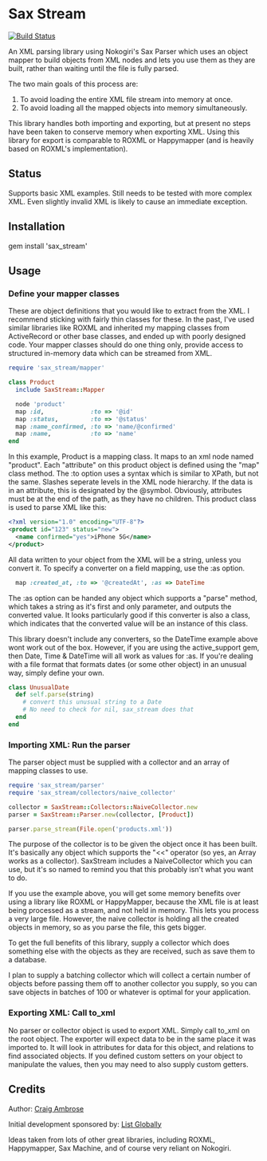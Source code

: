 # Sax Stream

[![Build Status](https://secure.travis-ci.org/craigambrose/sax_stream.png)](http://travis-ci.org/craigambrose/sax_stream)

An XML parsing library using Nokogiri's Sax Parser which uses an object mapper to build objects from XML nodes and lets you use them as they are built, rather than waiting until the file is fully parsed.

The two main goals of this process are:

1. To avoid loading the entire XML file stream into memory at once.
2. To avoid loading all the mapped objects into memory simultaneously.

This library handles both importing and exporting, but at present no steps have been taken to conserve memory when exporting XML. Using this library for export is comparable to ROXML or Happymapper (and is heavily based on ROXML's implementation).

## Status

Supports basic XML examples. Still needs to be tested with more complex XML.
Even slightly invalid XML is likely to cause an immediate exception.

## Installation

gem install 'sax_stream'

## Usage

### Define your mapper classes

These are object definitions that you would like to extract from the XML. I recommend sticking with fairly thin classes for these. In the past, I've used similar libraries like ROXML and inherited my mapping classes from ActiveRecord or other base classes, and ended up with poorly designed code. Your mapper classes should do one thing only, provide access to structured in-memory data which can be streamed from XML.

```ruby
require 'sax_stream/mapper'

class Product
  include SaxStream::Mapper

  node 'product'
  map :id,             :to => '@id'
  map :status,         :to => '@status'
  map :name_confirmed, :to => 'name/@confirmed'
  map :name,           :to => 'name'
end
```

In this example, Product is a mapping class. It maps to an xml node named "product". Each "attribute" on this product object is defined using the "map" class method. The :to option uses a syntax which is similar to XPath, but not the same. Slashes seperate levels in the XML node hierarchy. If the data is in an attribute, this is designated by the @symbol. Obviously, attributes must be at the end of the path, as they have no children. This product class is used to parse XML like this:

```xml
<?xml version="1.0" encoding="UTF-8"?>
<product id="123" status="new">
  <name confirmed="yes">iPhone 5G</name>
</product>
```

All data written to your object from the XML will be a string, unless you convert it. To specify a converter on a field mapping, use the :as option.

```ruby
  map :created_at, :to => '@createdAt', :as => DateTime
```

The :as option can be handed any object which supports a "parse" method, which takes a string as it's first and only parameter, and outputs the converted value. It looks particularly good if this converter is also a class, which indicates that the converted value will be an instance of this class.

This library doesn't include any converters, so the DateTime example above wont work out of the box. However, if you are using the active_support gem, then Date, Time & DateTime will all work as values for :as. If you're dealing with a file format that formats dates (or some other object) in an unusual way, simply define your own.

```ruby
class UnusualDate
  def self.parse(string)
    # convert this unusual string to a Date
    # No need to check for nil, sax_stream does that
  end
end
```

### Importing XML: Run the parser

The parser object must be supplied with a collector and an array of mapping classes to use.

```ruby
require 'sax_stream/parser'
require 'sax_stream/collectors/naive_collector'

collector = SaxStream::Collectors::NaiveCollector.new
parser = SaxStream::Parser.new(collector, [Product])

parser.parse_stream(File.open('products.xml'))
```

The purpose of the collector is to be given the object once it has been built. It's basically any object which supports the "<<" operator (so yes, an Array works as a collector). SaxStream includes a NaiveCollector which you can use, but it's so named to remind you that this probably isn't what you want to do.

If you use the example above, you will get some memory benefits over using a library like ROXML or HappyMapper, because the XML file is at least being processed as a stream, and not held in memory. This lets you process a very large file. However, the naive collector is holding all the created objects in memory, so as you parse the file, this gets bigger.

To get the full benefits of this library, supply a collector which does something else with the objects as they are received, such as save them to a database.

I plan to supply a batching collector which will collect a certain number of objects before passing them off to another collector you supply, so you can save objects in batches of 100 or whatever is optimal for your application.

### Exporting XML: Call to_xml

No parser or collector object is used to export XML. Simply call to_xml on the root object. The exporter will expect data to be in the same place it was imported to. It will look in attributes for data for this object, and relations to find associated objects. If you defined custom setters on your object to manipulate the values, then you may need to also supply custom getters.

## Credits

Author: [Craig Ambrose](http://www.craigambrose.com)

Initial development sponsored by: [List Globally](http://www.listglobally.com)

Ideas taken from lots of other great libraries, including ROXML, Happymapper, Sax Machine, and of course very reliant on Nokogiri.
